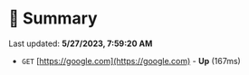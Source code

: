 # 📖 Summary
Last updated: **5/27/2023, 7:59:20 AM**

- `GET` [https://google.com](https://google.com) - **Up** (167ms)
